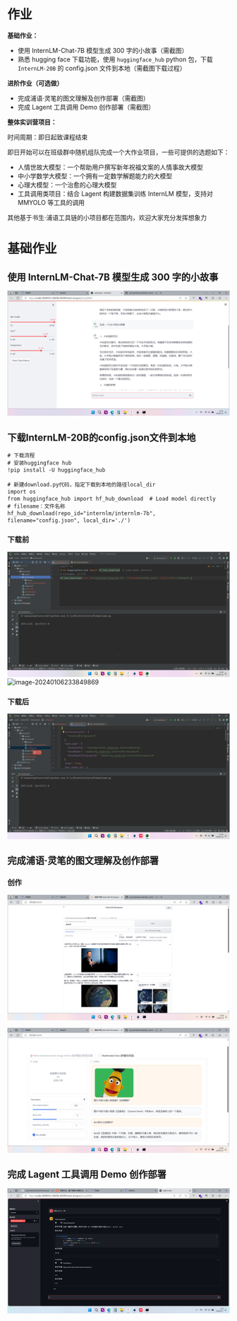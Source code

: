 # 作业

**基础作业：**

- 使用 InternLM-Chat-7B 模型生成 300 字的小故事（需截图）
- 熟悉 hugging face 下载功能，使用 `huggingface_hub` python 包，下载 `InternLM-20B` 的 config.json 文件到本地（需截图下载过程）

**进阶作业（可选做）**

- 完成浦语·灵笔的图文理解及创作部署（需截图）
- 完成 Lagent 工具调用 Demo 创作部署（需截图）

**整体实训营项目：**

时间周期：即日起致课程结束

即日开始可以在班级群中随机组队完成一个大作业项目，一些可提供的选题如下：

- 人情世故大模型：一个帮助用户撰写新年祝福文案的人情事故大模型
- 中小学数学大模型：一个拥有一定数学解题能力的大模型
- 心理大模型：一个治愈的心理大模型
- 工具调用类项目：结合 Lagent 构建数据集训练 InternLM 模型，支持对 MMYOLO 等工具的调用

其他基于书生·浦语工具链的小项目都在范围内，欢迎大家充分发挥想象力



# 基础作业

## 使用 InternLM-Chat-7B 模型生成 300 字的小故事

![image-20240106224206421](assets/image-20240106224206421.png)

## 下载InternLM-20B的config.json文件到本地

```
# 下载流程
# 安装huggingface hub
!pip install -U huggingface_hub

# 新建download.py代码，指定下载到本地的路径local_dir
import os
from huggingface_hub import hf_hub_download  # Load model directly
# filename：文件名称
hf_hub_download(repo_id="internlm/internlm-7b", filename="config.json", local_dir='./')
```

### 下载前

![image-20240106233849869.png](assets%2Fimage-20240106233849869.png)![image-20240106233849869](E:/OneDrive/%E6%A1%8C%E9%9D%A2/image-20240106233849869.png)

### 下载后

![image-20240106233917368](assets/image-20240106233917368.png)

## 完成浦语·灵笔的图文理解及创作部署

### 创作

![image-20240106230814209](assets/image-20240106230814209.png)

![image-20240106230931461](assets/image-20240106230931461.png)

##  完成 Lagent 工具调用 Demo 创作部署

![image-20240107012002986](assets/image-20240107012002986.png)
